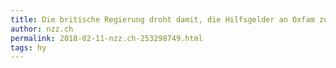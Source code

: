 ```yaml
---
title: Die britische Regierung droht damit, die Hilfsgelder an Oxfam zu streichen | NZZ
author: nzz.ch
permalink: 2018-02-11-nzz.ch-253298749.html
tags: hy
---
```


